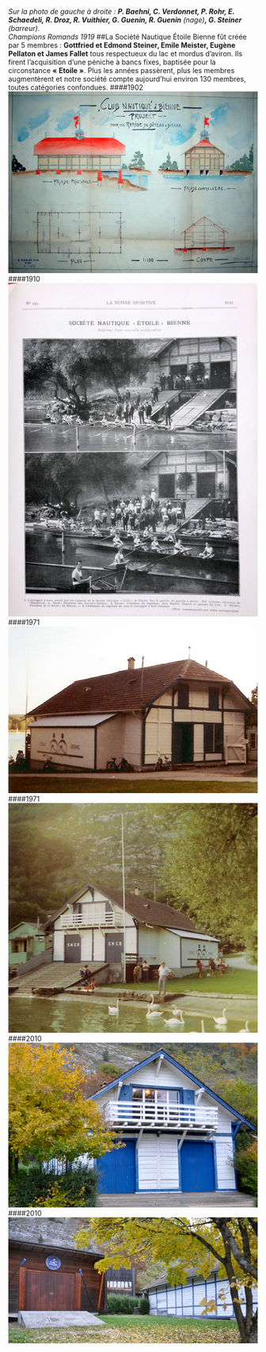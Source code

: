
*Sur la photo de gauche à droite : **P. Baehni, C. Verdonnet, P. Rohr, E. Schaedeli, R. Droz, R. Vuithier, G. Guenin, R. Guenin** (nage)**, G. Steiner** (barreur).  
Champions Romands 1919* 
##La Société Nautique Étoile Bienne fût créée par 5 membres : 
**Gottfried et Edmond Steiner, Emile Meister, Eugène Pellaton et James Fallet** tous respectueux du lac et mordus d’aviron. Ils firent l’acquisition d’une péniche à bancs fixes, baptisée pour la circonstance **« Etoile »**. Plus les années passèrent, plus les membres augmentèrent et notre société compte aujourd’hui environ 130 membres, toutes catégories confondues.
####1902
![Plans, datant de 1902, du projet de hanguar](1902.jpg?classes=img-rounded,img-reponsive)
####1910
![Coupure de presse de "la suisse sportive" sur Étoile Bienne ](1910.jpg?classes=img-rounded,img-reponsive)
####1971
![Photo de l'arrière du hangar prise en 1971 ](1971.jpg?classes=img-rounded,img-reponsive)
####1971
![Photo de l'avant du hangar prise en 1971 ](1971b.jpg?classes=img-rounded,img-reponsive)
####2010
![Vue de notre hangar ](2010.jpg?classes=img-rounded,img-reponsive)
####2010
![Vue du 2ème hangar ](2010a.jpg?classes=img-rounded,img-reponsive)